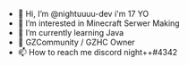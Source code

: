 - 👋 Hi, I’m @nightuuuu-dev i'm 17 YO
- 👀 I’m interested in Minecraft Serwer Making
- 🌱 I’m currently learning Java
- 💞️ GZCommunity / GZHC Owner
- 📫 How to reach me discord night++#4342

<!---
nightuuuu-dev/nightuuuu-dev is a ✨ special ✨ repository because its `README.md` (this file) appears on your GitHub profile.
You can click the Preview link to take a look at your changes.
--->
